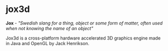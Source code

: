 # jox3d
**Jox** - *"Swedish slang for a thing, object or some form of matter, often used when not knowing the name of an object"*

Jox3d is a cross-platform hardware accelerated 3D graphics engine made in Java and OpenGL by Jack Henrikson.
